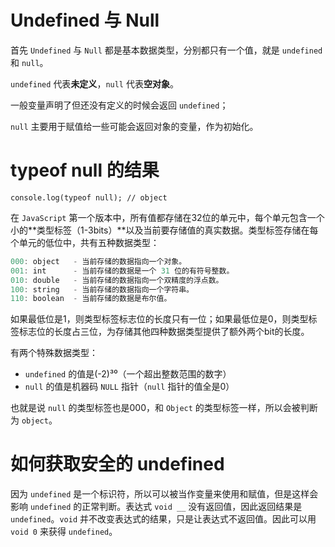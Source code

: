 # Undefined 与 Null

首先 `Undefined` 与 `Null` 都是基本数据类型，分别都只有一个值，就是 `undefined` 和 `null`。

`undefined` 代表**未定义**，`null` 代表**空对象**。

一般变量声明了但还没有定义的时候会返回 `undefined`；

`null` 主要用于赋值给一些可能会返回对象的变量，作为初始化。



# typeof null 的结果

`console.log(typeof null); // object`

在 `JavaScript` 第一个版本中，所有值都存储在32位的单元中，每个单元包含一个小的**类型标签（1-3bits）**以及当前要存储值的真实数据。类型标签存储在每个单元的低位中，共有五种数据类型：

```js
000: object   - 当前存储的数据指向一个对象。
001: int      - 当前存储的数据是一个 31 位的有符号整数。
010: double   - 当前存储的数据指向一个双精度的浮点数。
100: string   - 当前存储的数据指向一个字符串。
110: boolean  - 当前存储的数据是布尔值。
```

如果最低位是1，则类型标签标志位的长度只有一位；如果最低位是0，则类型标签标志位的长度占三位，为存储其他四种数据类型提供了额外两个bit的长度。

有两个特殊数据类型：

* `undefined` 的值是(-2)³⁰（一个超出整数范围的数字）
* `null` 的值是机器码 `NULL` 指针（`null` 指针的值全是0）

也就是说 `null` 的类型标签也是000，和 `Object` 的类型标签一样，所以会被判断为 `object`。



# 如何获取安全的 undefined

因为 `undefined` 是一个标识符，所以可以被当作变量来使用和赋值，但是这样会影响 `undefined` 的正常判断。表达式 `void __` 没有返回值，因此返回结果是 `undefined`。`void` 并不改变表达式的结果，只是让表达式不返回值。因此可以用 `void 0` 来获得 `undefined`。